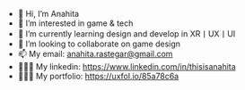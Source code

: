 - 👋 Hi, I’m Anahita
- 👀 I’m interested in game & tech
- 🌱 I’m currently learning design and develop in XR丨UX丨UI
- 💞️ I’m looking to collaborate on game design
- 📫 My email: anahita.rastegar@gmail.com
- 👩🏻‍💼 My linkedin: https://www.linkedin.com/in/thisisanahita
- 👩🏻‍💻 My portfolio: https://uxfol.io/85a78c6a
